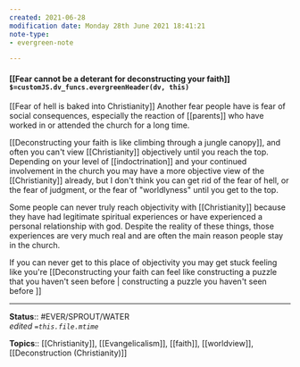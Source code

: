 ```yaml
---
created: 2021-06-28
modification date: Monday 28th June 2021 18:41:21
note-type: 
- evergreen-note

---
```


#### [[Fear cannot be a deterant for deconstructing your faith]] `$=customJS.dv_funcs.evergreenHeader(dv, this)`

[[Fear of hell is baked into Christianity]] Another fear people have is fear of social consequences, especially the reaction of [[parents]] who have worked in or attended the church for a long time.

[[Deconstructing your faith is like climbing through a jungle canopy]], and often you can't view [[Christianity]] objectively until you reach the top. Depending on your level of [[indoctrination]] and your continued involvement in the church you may have a more objective view of the [[Christianity]] already, but I don't think you can get rid of the fear of hell, or the fear of judgment, or the fear of "worldlyness" until you get to the top. 

Some people can never truly reach objectivity with [[Christianity]] because they have had legitimate spiritual experiences or have experienced a personal relationship with god. Despite the reality of these things, those experiences are very much real and are often the main reason people stay in the church.

If you can never get to this place of objectivity you may get stuck feeling like you're [[Deconstructing your faith can feel like constructing a puzzle that you haven't seen before | constructing a puzzle you haven't seen before ]]

---

**Status**:: #EVER/SPROUT/WATER   
*edited `=this.file.mtime`*

**Topics**:: [[Christianity]], [[Evangelicalism]], [[faith]], [[worldview]], [[Deconstruction (Christianity)]] 
	
